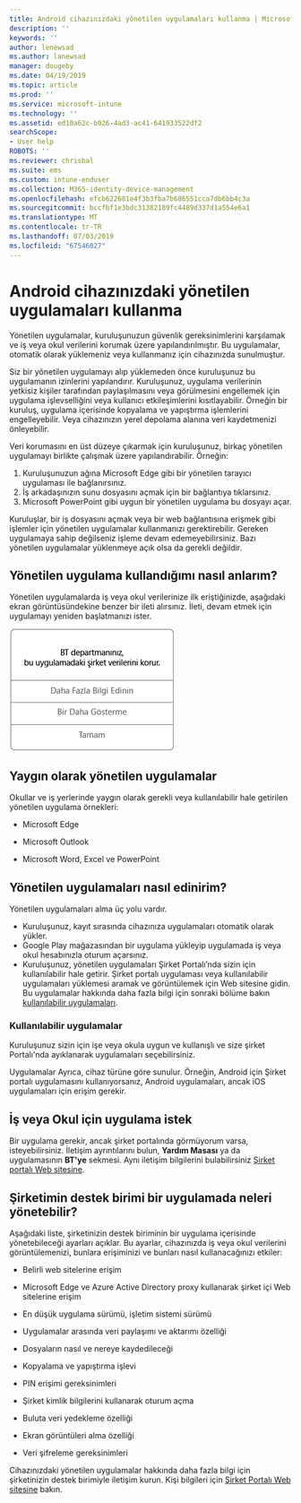 ```yaml
---
title: Android cihazınızdaki yönetilen uygulamaları kullanma | Microsoft Docs
description: ''
keywords: ''
author: lenewsad
ms.author: lanewsad
manager: dougeby
ms.date: 04/19/2019
ms.topic: article
ms.prod: ''
ms.service: microsoft-intune
ms.technology: ''
ms.assetid: ed10a62c-b026-4ad3-ac41-641933522df2
searchScope:
- User help
ROBOTS: ''
ms.reviewer: chrisbal
ms.suite: ems
ms.custom: intune-enduser
ms.collection: M365-identity-device-management
ms.openlocfilehash: efcb622681e4f3b3fba7b686551cca7db6bb4c3a
ms.sourcegitcommit: bccfbf1e3bdc31382189fc4489d337d1a554e6a1
ms.translationtype: MT
ms.contentlocale: tr-TR
ms.lasthandoff: 07/03/2019
ms.locfileid: "67546027"
---
```

# <a name="use-managed-apps-on-your-android-device"></a>Android cihazınızdaki yönetilen uygulamaları kullanma
Yönetilen uygulamalar, kuruluşunuzun güvenlik gereksinimlerini karşılamak ve iş veya okul verilerini korumak üzere yapılandırılmıştır. Bu uygulamalar, otomatik olarak yüklemeniz veya kullanmanız için cihazınızda sunulmuştur. 

Siz bir yönetilen uygulamayı alıp yüklemeden önce kuruluşunuz bu uygulamanın izinlerini yapılandırır. Kuruluşunuz, uygulama verilerinin yetkisiz kişiler tarafından paylaşılmasını veya görülmesini engellemek için uygulama işlevselliğini veya kullanıcı etkileşimlerini kısıtlayabilir. Örneğin bir kuruluş, uygulama içerisinde kopyalama ve yapıştırma işlemlerini engelleyebilir. Veya cihazınızın yerel depolama alanına veri kaydetmenizi önleyebilir.

Veri korumasını en üst düzeye çıkarmak için kuruluşunuz, birkaç yönetilen uygulamayı birlikte çalışmak üzere yapılandırabilir. Örneğin:
1. Kuruluşunuzun ağına Microsoft Edge gibi bir yönetilen tarayıcı uygulaması ile bağlanırsınız.
2. İş arkadaşınızın sunu dosyasını açmak için bir bağlantıya tıklarsınız.
3. Microsoft PowerPoint gibi uygun bir yönetilen uygulama bu dosyayı açar.

Kuruluşlar, bir iş dosyasını açmak veya bir web bağlantısına erişmek gibi işlemler için yönetilen uygulamalar kullanmanızı gerektirebilir. Gereken uygulamaya sahip değilseniz işleme devam edemeyebilirsiniz. Bazı yönetilen uygulamalar yüklenmeye açık olsa da gerekli değildir.

## <a name="how-do-i-know-im-using-a-managed-app"></a>Yönetilen uygulama kullandığımı nasıl anlarım?
Yönetilen uygulamalarda iş veya okul verilerinize ilk eriştiğinizde, aşağıdaki ekran görüntüsündekine benzer bir ileti alırsınız. İleti, devam etmek için uygulamayı yeniden başlatmanızı ister.

![Bir kullanıcı cihazında yönetilen uygulama açtığında görüntülenen iletinin ekran görüntüsü. İletide “Kuruluşunuz artık bu uygulama içerisindeki verilerini korumuyor. Devam etmek için uygulamayı yeniden başlatmanız gerekiyor.” ifadesi ve ardından Tamam düğmesi yer alır.](./media/managed-apps-message.png)

## <a name="commonly-managed-apps"></a>Yaygın olarak yönetilen uygulamalar  
Okullar ve iş yerlerinde yaygın olarak gerekli veya kullanılabilir hale getirilen yönetilen uygulama örnekleri:

- Microsoft Edge

- Microsoft Outlook

- Microsoft Word, Excel ve PowerPoint

## <a name="how-do-i-get-managed-apps"></a>Yönetilen uygulamaları nasıl edinirim?
Yönetilen uygulamaları alma üç yolu vardır.  
* Kuruluşunuz, kayıt sırasında cihazınıza uygulamaları otomatik olarak yükler.  
* Google Play mağazasından bir uygulama yükleyip uygulamada iş veya okul hesabınızla oturum açarsınız.    
* Kuruluşunuz, yönetilen uygulamaları Şirket Portalı’nda sizin için kullanılabilir hale getirir. Şirket portalı uygulaması veya kullanılabilir uygulamaları yüklemesi aramak ve görüntülemek için Web sitesine gidin. Bu uygulamalar hakkında daha fazla bilgi için sonraki bölüme bakın [kullanılabilir uygulamaları](#available-apps).  

### <a name="available-apps"></a>Kullanılabilir uygulamalar   
 Kuruluşunuz sizin için işe veya okula uygun ve kullanışlı ve size şirket Portalı'nda ayıklanarak uygulamaları seçebilirsiniz.  

 Uygulamalar Ayrıca, cihaz türüne göre sunulur. Örneğin, Android için Şirket portalı uygulamasını kullanıyorsanız, Android uygulamaları, ancak iOS uygulamaları için erişim gerekir.   

## <a name="request-an-app-for-work-or-school"></a>İş veya Okul için uygulama istek   
 Bir uygulama gerekir, ancak şirket portalında görmüyorum varsa, isteyebilirsiniz. İletişim ayrıntılarını bulun, **Yardım Masası** ya da uygulamasının **BT'ye** sekmesi. Aynı iletişim bilgilerini bulabilirsiniz [Şirket portalı Web sitesine](https://go.microsoft.com/fwlink/?linkid=2010980).   

## <a name="what-can-my-company-support-manage-in-an-app"></a>Şirketimin destek birimi bir uygulamada neleri yönetebilir?  
Aşağıdaki liste, şirketinizin destek biriminin bir uygulama içerisinde yönetebileceği ayarları açıklar. Bu ayarlar, cihazınızda iş veya okul verilerini görüntülemenizi, bunlara erişiminizi ve bunları nasıl kullanacağınızı etkiler:

* Belirli web sitelerine erişim  

* Microsoft Edge ve Azure Active Directory proxy kullanarak şirket içi Web sitelerine erişim  

* En düşük uygulama sürümü, işletim sistemi sürümü

* Uygulamalar arasında veri paylaşımı ve aktarımı özelliği  

* Dosyaların nasıl ve nereye kaydedileceği  

* Kopyalama ve yapıştırma işlevi  

* PIN erişimi gereksinimleri  

* Şirket kimlik bilgilerini kullanarak oturum açma  

* Buluta veri yedekleme özelliği  

* Ekran görüntüleri alma özelliği  

* Veri şifreleme gereksinimleri  

Cihazınızdaki yönetilen uygulamalar hakkında daha fazla bilgi için şirketinizin destek birimiyle iletişim kurun. Kişi bilgileri için [Şirket Portalı Web sitesine](https://go.microsoft.com/fwlink/?linkid=2010980) bakın.

